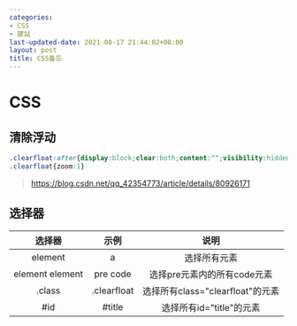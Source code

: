 ```yaml
---
categories:
- CSS
- 建站
last-updated-date: 2021-08-17 21:44:02+08:00
layout: post
title: CSS备忘
---
```


# CSS

## 清除浮动

```css
.clearfloat:after{display:block;clear:both;content:"";visibility:hidden;height:0}
.clearfloat{zoom:1}
```

> <https://blog.csdn.net/qq_42354773/article/details/80926171>

## 选择器

| 选择器 | 示例 | 说明 |
| :-: | :-: | :-: |
| element | a | 选择所有<a>元素 |
| element element | pre code | 选择pre元素内的所有code元素 |
| .class | .clearfloat | 选择所有class="clearfloat"的元素 |
| #id | #title | 选择所有id="title"的元素 |